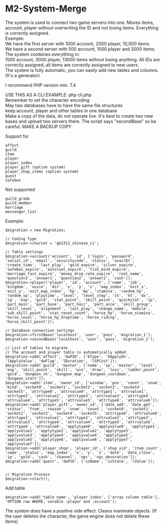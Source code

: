 # M2-System-Merge

The system is used to connect two game servers into one. Moves items, account, player without overwriting the ID and not losing items.   Everything is correctly assigned.  
Example:  
We have the first server with 1000 account, 2000 player, 10,000 items.  
We have a second server with 500 account, 1000 player and 3000 items.  
The system combines everything in:  
1500 account, 3000 player, 13000 items without losing anything. All IDs are correctly assigned, all items are correctly assigned to new users.  
The system is fully automatic, you can easily add new tables and columns. (It's a generator)  

I recommend PHP version min. 7.4

USE THIS AS A CLI EXAMPLE: php cli.php  
Remember to set the character encoding  
May two databases have to have the same file structures  
keep account, player and other tables in one database  
Make a copy of the data, do not operate live. It's best to create two new bases and upload two servers there. The script says "secondBase" so be careful. MAKE A BACKUP COPY  
 
Support for
 ```
 affect
 guild
 item
 player
 player_index
 player_gift (option system)
 player_shop_items (option system)
 quest
 safebox
 ```
Not supported
 ```
 guild_grade
 guild_member
 marriage
 messenger_list
 ```
 
Example:
 ```
 $migration = new Migration;

// Coding Type
$migration->charset = 'gb2312_chinese_ci';

// Table settings
$migration->account('account', 'id', ['login', 'password', 'social_id', 'email', 'securitycode', 'status', 'availDt', 'create_time', 'last_play', 'gold_expire', 'silver_expire', 'safebox_expire', 'autoloot_expire', 'fish_mind_expire', 'marriage_fast_expire', 'money_drop_rate_expire', 'real_name', 'question1', 'answer1', 'question2', 'answer2', 'cash']);
$migration->player('player', 'id', 'account', ['name', 'job', 'kingdom', 'voice', 'dir', 'x', 'y', 'z', 'map_index', 'exit_x', 'exit_y', 'exit_map_index', 'hp', 'mp', 'stamina', 'random_hp', 'random_sp', 'playtime', 'level', 'level_step', 'st', 'ht', 'dx', 'iq', 'exp', 'gold', 'stat_point', 'skill_point', 'quickslot', 'ip', 'part_main', 'part_base', 'part_hair', 'part_acce', 'skill_group', 'skill_level', 'alignment', 'last_play', 'change_name', 'mobile', 'sub_skill_point', 'stat_reset_count', 'horse_hp', 'horse_stamina', 'horse_level', 'horse_hp_droptime', 'horse_riding', 'horse_skill_point']);

// Database connection settings
$migration->firstBase('localhost', 'user', 'pass', 'migration_1');
$migration->secondBase('localhost', 'user', 'pass', 'migration_2');

// List of tables to migrate
// The account and player table is automatically added
$migration->add('affect', 'dwPID', ['bType', 'bApplyOn', 'lApplyValue', 'dwFlag', 'lDuration', 'lSPCost']);
$migration->add('guild', 'master', ['name', 'sp', 'master', 'level', 'exp', 'skill_point', 'skill', 'win', 'draw', 'loss', 'ladder_point', 'gold', 'dungeon_ch', 'dungeon_map', 'dungeon_cooldown', 'dungeon_start']);
$migration->add('item', 'owner_id', ['window', 'pos', 'count', 'vnum', 'bind', 'socket0', 'socket1', 'socket2', 'socket3', 'socket4', 'socket5', 'attrtype0', 'attrvalue0', 'attrtype1', 'attrvalue1', 'attrtype2', 'attrvalue2', 'attrtype3', 'attrvalue3', 'attrtype4', 'attrvalue4', 'attrtype5', 'attrvalue5', 'attrtype6', 'attrvalue6']);
$migration->add('player_gift', 'owner_id', ['date_add', 'date_get', 'status', 'from', 'reason', 'vnum', 'count', 'socket0', 'socket1', 'socket2', 'socket3', 'socket4', 'socket5', 'attrtype0', 'attrvalue0', 'attrtype1', 'attrvalue1', 'attrtype2', 'attrvalue2', 'attrtype3', 'attrvalue3', 'attrtype4', 'attrvalue4', 'attrtype5', 'attrvalue5', 'attrtype6', 'attrvalue6', 'applytype0', 'applyvalue0', 'applytype1', 'applyvalue1', 'applytype2', 'applyvalue2', 'applytype3', 'applyvalue3', 'applytype4', 'applyvalue4', 'applytype5', 'applyvalue5', 'applytype6', 'applyvalue6', 'applytype7', 'applyvalue7']);
$migration->add('player_shop', 'player_id', ['shop_vid', 'item_count', 'name', 'status', 'map_index', 'x', 'y', 'z', 'date', 'date_close', 'ip', 'gold', 'cash', 'channel', 'npc', 'npc_decoration']);
$migration->add('quest', 'dwPID', ['szName', 'szState', 'lValue']);


// Migration Process
$migration->start();
 ```
 
Add table
 ```
 $migration->add('table name', 'player index', ['array column table'], 'OPTION raw WHERE, varable :player and :account');
 ```
 The system does have a positive side effect. Cleans inanimate objects. (If the user deletes the character, the game engine does not delete these items)
